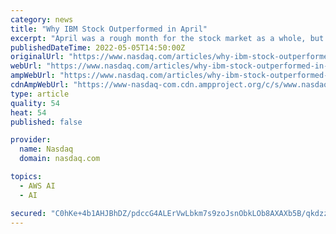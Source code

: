 ```yaml
---
category: news
title: "Why IBM Stock Outperformed in April"
excerpt: "April was a rough month for the stock market as a whole, but International Business Machines (NYSE: IBM) managed to buck the trend. While the S&P 500 was down 8.8% for the month, a strong earnings report pushed IBM stock up 1."
publishedDateTime: 2022-05-05T14:50:00Z
originalUrl: "https://www.nasdaq.com/articles/why-ibm-stock-outperformed-in-april"
webUrl: "https://www.nasdaq.com/articles/why-ibm-stock-outperformed-in-april"
ampWebUrl: "https://www.nasdaq.com/articles/why-ibm-stock-outperformed-in-april?amp"
cdnAmpWebUrl: "https://www-nasdaq-com.cdn.ampproject.org/c/s/www.nasdaq.com/articles/why-ibm-stock-outperformed-in-april?amp"
type: article
quality: 54
heat: 54
published: false

provider:
  name: Nasdaq
  domain: nasdaq.com

topics:
  - AWS AI
  - AI

secured: "C0hKe+4b1AHJBhDZ/pdccG4ALErVwLbkm7s9zoJsnObkLOb8AXAXb5B/qkdzzUmkRzn1b8lUtTI9e7hG5P06Yt8/2gVK5m3Aa1k3y4QdJ3XKA3eaP+7IK1Nj8ADuwtQcswuN9ttDma5ACAMlRxeuTdF9Lz34OV8SwRJ3pvd78p1L4UuKl2HU1f4GsYVZMfcF8q2FldC+LZeip2SIPAqzC86XRccfWoLzpiYNWSQ+lMkZvbJwy1KaeOCh0aDYM0Ad/jPv8CCpSXpydO6ByiHd4s0pJE6dmZicRXIDkX0GEAELR9arVAYPT0zodaUOxjPJfx2MwhE7OvdlFoziquI/iKNCqwMMvB55SvXpKlb7PZw=;Ktomvuxd+eTmJXENg8Wf/g=="
---
```


